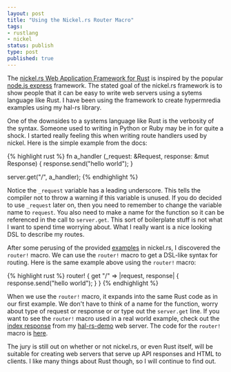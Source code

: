 ```yaml
---
layout: post
title: "Using the Nickel.rs Router Macro"
tags:
- rustlang
- nickel
status: publish
type: post
published: true
---
```


The [nickel.rs Web Application Framework for Rust](http://nickel.rs/) is inspired by the popular [node.js express](http://expressjs.com/) framework. The stated goal of the nickel.rs framework is to show people that it can be easy to write web servers using a sytems language like Rust. I have been using the framework to create hypermredia examples using my hal-rs library.


One of the downsides to a systems language like Rust is the verbosity of the syntax. Someone used to writing in Python or Ruby may be in for quite a shock. I started really feeling this when writing route handlers used by nickel. Here is the simple example from the docs:

{% highlight rust %}
fn a_handler (_request: &Request, response: &mut Response) { 
    response.send("hello world"); 
}

server.get("/", a_handler);
{% endhighlight %}

Notice the `_request` variable has a leading underscore. This tells the compiler not to throw a warning if this variable is unused. If you do decided to use `_request` later on, then you need to remember to change the variable name to `request`. You also need to make a name for the function so it can be referenced in the call to `server.get`. This sort of boilerplate stuff is not what I want to spend time worrying about. What I really want is a nice looking DSL to describe my routes. 

After some perusing of the provided [examples](https://github.com/nickel-org/nickel.rs/tree/master/examples) in nickel.rs, I discovered the `router!` macro. We can use the `router!` macro to get a DSL-like syntax for routing. Here is the same example above using the `router!` macro: 

{% highlight rust %}
router! {
    get "/" => |request, response| {
        response.send("hello world");
    }
}
{% endhighlight %}

When we use the `router!` macro, it expands into the same Rust code as in our first example. We don't have to think of a name for the function, worry about type of request or response or or type out the `server.get` line. If you want to see the `router!` macro used in a real world example, check out the [index response](https://github.com/hjr3/hal-rs-demo/blob/4d0a0ab7a1f69708f0c8a5fa2d6669bed223c67f/src/main.rs#L138-168) from my [hal-rs-demo](https://github.com/hjr3/hal-rs-demo/) web server. The code for the `router!` macro is [here](https://github.com/nickel-org/nickel.rs/blob/b8bb31d0efe47f105f6701f73efe0ecd4a6c83de/nickel_macros/src/macro.rs).

The jury is still out on whether or not nickel.rs, or even Rust itself, will be suitable for creating web servers that serve up API responses and HTML to clients. I like many things about Rust though, so I will continue to find out.
